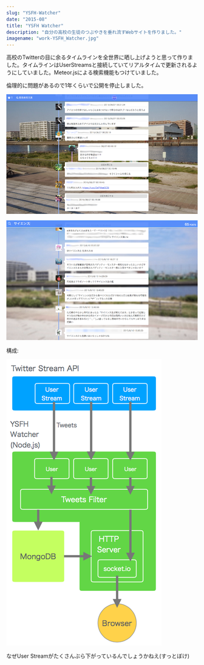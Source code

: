 ```yaml
---
slug: "YSFH-Watcher"
date: "2015-08"
title: "YSFH Watcher"
description: "自分の高校の生徒のつぶやきを垂れ流すWebサイトを作りました。"
imagename: "work-YSFH_Watcher.jpg"
---
```

高校のTwitterの目に余るタイムラインを全世界に晒し上げようと思って作りました。タイムラインはUserStreamsと接続していてリアルタイムで更新されるようにしていました。Meteor.jsによる検索機能もつけていました。

倫理的に問題があるので1年くらいで公開を停止しました。

![timeline feed page](../../images/work-YSFH_Watcher_Feed.png)

![search page](../../images/work-YSFH_Watcher_Search.png)

構成: 

<img alt="stream" src="../../images/work-YSFH_Watcher_stream.png" style="max-width:100%" />

なぜUser Streamがたくさんぶら下がっているんでしょうかねえ(すっとぼけ)